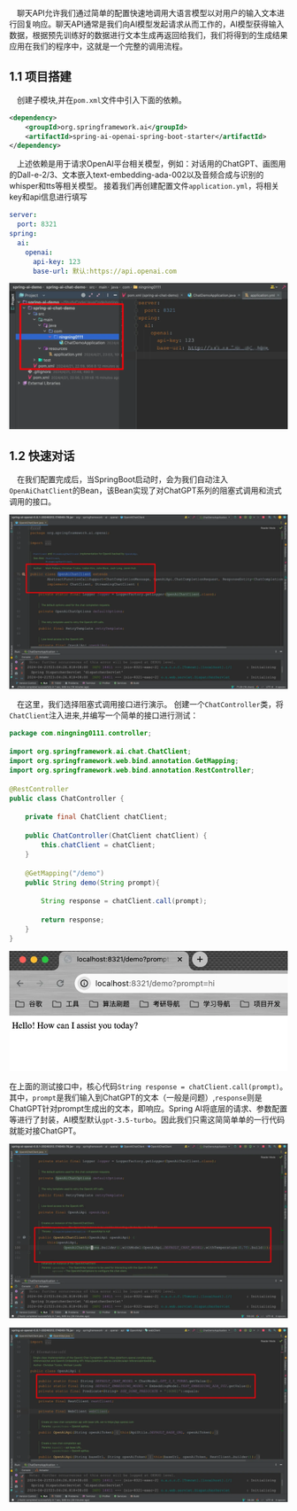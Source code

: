 &emsp;聊天API允许我们通过简单的配置快速地调用大语言模型以对用户的输入文本进行回复响应。聊天API通常是我们向AI模型发起请求从而工作的，AI模型获得输入数据，根据预先训练好的数据进行文本生成再返回给我们，我们将得到的生成结果应用在我们的程序中，这就是一个完整的调用流程。

## 1.1 项目搭建

&emsp;创建子模块,并在`pom.xml`文件中引入下面的依赖。

```xml
<dependency>
    <groupId>org.springframework.ai</groupId>
    <artifactId>spring-ai-openai-spring-boot-starter</artifactId>
</dependency>
```

&emsp;上述依赖是用于请求OpenAI平台相关模型，例如：对话用的ChatGPT、画图用的Dall-e-2/3、文本嵌入text-embedding-ada-002以及音频合成与识别的whisper和tts等相关模型。
接着我们再创建配置文件`application.yml`，将相关key和api信息进行填写

```yaml
server:
  port: 8321
spring:
  ai:
    openai:
      api-key: 123
      base-url: 默认:https://api.openai.com

```

![image.png](images/2.1.png)

## 1.2 快速对话

&emsp;在我们配置完成后，当SpringBoot启动时，会为我们自动注入`OpenAiChatClient`的Bean，该Bean实现了对ChatGPT系列的阻塞式调用和流式调用的接口。

![image.png](images/2.2.png)

&emsp;在这里，我们选择阻塞式调用接口进行演示。
创建一个`ChatController`类，将`ChatClient`注入进来,并编写一个简单的接口进行测试：

```java
package com.ningning0111.controller;

import org.springframework.ai.chat.ChatClient;
import org.springframework.web.bind.annotation.GetMapping;
import org.springframework.web.bind.annotation.RestController;

@RestController
public class ChatController {

    private final ChatClient chatClient;

    public ChatController(ChatClient chatClient) {
        this.chatClient = chatClient;
    }

    @GetMapping("/demo")
    public String demo(String prompt){
        
        String response = chatClient.call(prompt);
        
        return response;
    }
}

```

![image.png](images/2.3.png)

在上面的测试接口中，核心代码`String response = chatClient.call(prompt)`。其中，`prompt`是我们输入到ChatGPT的文本（一般是问题）,`response`则是ChatGPT针对prompt生成出的文本，即响应。Spring AI将底层的请求、参数配置等进行了封装，AI模型默认`gpt-3.5-turbo`。因此我们只需这简简单单的一行代码就能对接ChatGPT。

![image.png](images/2.4.png)

![image.png](images/2.5.png)
